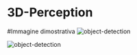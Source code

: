 # 3D-Perception
#Immagine dimostrativa 
![object-detection](https://github.com/Infraste03/3D-Perception/assets/84390854/8bce42f3-feac-4ef3-8f4c-db1a1fcb2d4e)

![object-detection](https://github.com/Infraste03/3D-Perception/assets/84390854/81bf3558-0db3-4973-aaab-8dca7de9b124)
